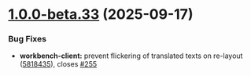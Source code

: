 # [1.0.0-beta.33](https://github.com/SchweizerischeBundesbahnen/scion-workbench/compare/workbench-client-1.0.0-beta.32...workbench-client-1.0.0-beta.33) (2025-09-17)


### Bug Fixes

* **workbench-client:** prevent flickering of translated texts on re-layout ([5818435](https://github.com/SchweizerischeBundesbahnen/scion-workbench/commit/58184358a0c5a3d832e1db51bbdff1a7390dec3e)), closes [#255](https://github.com/SchweizerischeBundesbahnen/scion-workbench/issues/255)



